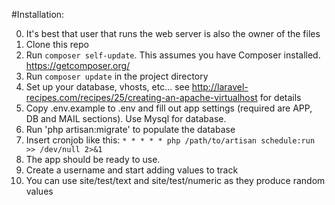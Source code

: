 #Installation:

0. It's best that user that runs the web server is also the owner of the files
1. Clone this repo
2. Run `composer self-update`. This assumes you have Composer installed. https://getcomposer.org/
3. Run `composer update` in the project directory
4. Set up your database, vhosts, etc... see http://laravel-recipes.com/recipes/25/creating-an-apache-virtualhost for details
5. Copy .env.example to .env and fill out app settings (required are APP, DB and MAIL sections). Use Mysql for database. 
6. Run 'php artisan:migrate' to populate the database
7. Insert cronjob like this: `* * * * * php /path/to/artisan schedule:run >> /dev/null 2>&1`
8. The app should be ready to use.
9. Create a username and start adding values to track
10. You can use site/test/text and site/test/numeric as they produce random values